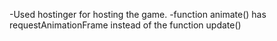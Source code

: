 -Used hostinger for hosting the game. 
-function animate() has requestAnimationFrame instead of the function update()